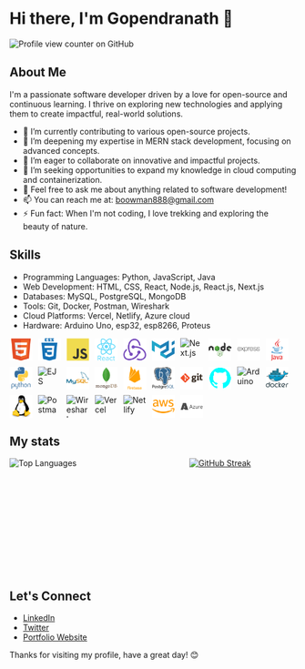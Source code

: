 # Hi there, I'm Gopendranath 👋
![Profile view counter on GitHub](https://komarev.com/ghpvc/?username=Gopendranath)

## About Me

I'm a passionate software developer driven by a love for open-source and continuous learning. I thrive on exploring new technologies and applying them to create impactful, real-world solutions.

- 🔭 I’m currently contributing to various open-source projects.
- 🌱 I’m deepening my expertise in MERN stack development, focusing on advanced concepts.
- 👯 I’m eager to collaborate on innovative and impactful projects.
- 🤔 I’m seeking opportunities to expand my knowledge in cloud computing and containerization.
- 💬 Feel free to ask me about anything related to software development!
- 📫 You can reach me at: boowman888@gmail.com
- ⚡ Fun fact: When I'm not coding, I love trekking and exploring the beauty of nature.

## Skills

- Programming Languages: Python, JavaScript, Java
- Web Development: HTML, CSS, React, Node.js, React.js, Next.js
- Databases: MySQL, PostgreSQL, MongoDB
- Tools: Git, Docker, Postman, Wireshark
- Cloud Platforms: Vercel, Netlify, Azure cloud
- Hardware: Arduino Uno, esp32, esp8266, Proteus

<div style="display: flex; flex-wrap: wrap; gap: 10px; align-items: center;">
  <!-- Frontend -->
  <img src="https://github.com/devicons/devicon/blob/master/icons/html5/html5-original.svg" title="HTML5" alt="HTML5" width="40" height="40"/>
  <img src="https://github.com/devicons/devicon/blob/master/icons/css3/css3-plain-wordmark.svg" title="CSS3" alt="CSS3" width="40" height="40"/>
  <img src="https://github.com/devicons/devicon/blob/master/icons/javascript/javascript-original.svg" title="JavaScript" alt="JavaScript" width="40" height="40"/>
  <img src="https://github.com/devicons/devicon/blob/master/icons/react/react-original-wordmark.svg" title="React" alt="React" width="40" height="40"/>
  <img src="https://github.com/devicons/devicon/blob/master/icons/redux/redux-original.svg" title="Redux" alt="Redux" width="40" height="40"/>
  <img src="https://github.com/devicons/devicon/blob/master/icons/materialui/materialui-original.svg" title="Material UI" alt="Material UI" width="40" height="40"/>
  <img src="https://cdn.simpleicons.org/nextdotjs/000000" title="Next.js" alt="Next.js" width="40" height="40"/>

  <!-- Backend -->
  <img src="https://github.com/devicons/devicon/blob/master/icons/nodejs/nodejs-original-wordmark.svg" title="Node.js" alt="Node.js" width="40" height="40"/>
  <img src="https://github.com/devicons/devicon/blob/master/icons/express/express-original-wordmark.svg" title="Express.js" alt="Express.js" width="40" height="40"/>
  <img src="https://github.com/devicons/devicon/blob/master/icons/java/java-original-wordmark.svg" title="Java" alt="Java" width="40" height="40"/>
  <img src="https://github.com/devicons/devicon/blob/master/icons/python/python-original-wordmark.svg" title="Java" alt="Java" width="40" height="40"/>
  <img src="https://upload.wikimedia.org/wikipedia/commons/4/4e/Ejs-logo.svg" title="EJS" alt="EJS" width="40" height="40"/>
  

  <!-- Database -->
  <img src="https://github.com/devicons/devicon/blob/master/icons/mysql/mysql-original-wordmark.svg" title="MySQL" alt="MySQL" width="40" height="40"/>
  <img src="https://github.com/devicons/devicon/blob/master/icons/mongodb/mongodb-original-wordmark.svg" title="MongoDB" alt="MongoDB" width="40" height="40"/>
  <img src="https://github.com/devicons/devicon/blob/master/icons/firebase/firebase-plain-wordmark.svg" title="Firebase" alt="Firebase" width="40" height="40"/>
  <img src="https://github.com/devicons/devicon/blob/master/icons/postgresql/postgresql-original-wordmark.svg" title="PostgreSQL" alt="PostgreSQL" width="40" height="40"/>

  <!-- DevOps & Tools -->
  <img src="https://github.com/devicons/devicon/blob/master/icons/git/git-original-wordmark.svg" title="Git" alt="Git" width="40" height="40"/>
  <img src="https://github.com/devicons/devicon/blob/master/icons/github/github-original.svg" 
     title="GitHub" alt="GitHub" width="40" height="40"
     style="filter: invert(23%) sepia(96%) saturate(1753%) hue-rotate(207deg) brightness(200%) contrast(200%);"/>
  <img src="https://img.icons8.com/color/48/arduino.png" title="Arduino" alt="Arduino" width="40" height="40"/>

  <img src="https://github.com/devicons/devicon/blob/master/icons/docker/docker-original-wordmark.svg" title="Docker" alt="Docker" width="40" height="40"/>
  <img src="https://github.com/devicons/devicon/blob/master/icons/linux/linux-original.svg" title="Linux" alt="Linux" width="40" height="40"/>
  <img src="https://cdn.simpleicons.org/postman/FF6C37" title="Postman" alt="Postman" width="40" height="40"/>
  <img src="https://cdn.simpleicons.org/wireshark/1679A7" title="Wireshark" alt="Wireshark" width="40" height="40"/>
  <img src="https://cdn.simpleicons.org/vercel/000000" title="Vercel" alt="Vercel" width="40" height="40"/>
  <img src="https://cdn.simpleicons.org/netlify/00C7B7" title="Netlify" alt="Netlify" width="40" height="40"/>


  <!-- Cloud -->
  <img src="https://github.com/devicons/devicon/blob/master/icons/amazonwebservices/amazonwebservices-plain-wordmark.svg" title="AWS" alt="AWS" width="40" height="40"/>
  <img src="https://github.com/devicons/devicon/blob/master/icons/azure/azure-plain-wordmark.svg" title="Azure" alt="Azure" width="40" height="40"/>
</div>


## My stats

<div style="display: flex; gap: 1rem; flex-wrap: wrap;">
  <img src="https://github-readme-stats.vercel.app/api/top-langs/?username=Gopendranath&layout=compact&theme=dark&hide_border=true" alt="Top Languages" style="height: 200px; width: 300px;" />
  <a href="https://git.io/streak-stats">
    <img src="https://github-readme-streak-stats.herokuapp.com?user=Gopendranath&theme=dark&hide_border=true&mode=weekly" alt="GitHub Streak" style="height: 200px; width: 420px;" />
  </a>
</div>




## Let's Connect

- [LinkedIn](https://www.linkedin.com/in/gopendranath)
- [Twitter](https://x.com/AssassinsEmper1)
- [Portfolio Website](https://t3rminal.vercel.app/)

Thanks for visiting my profile, have a great day! 😊

